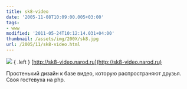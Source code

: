 ```yaml
---
title: sk8-video
date: '2005-11-08T10:09:00.005+03:00'
tags:
- www
modified: '2011-05-24T10:12:14.031+04:00'
thumbnail: /assets/img/200X/sk8.jpg
url: /2005/11/sk8-video.html
---
```

![](/assets/img/200X/sk8.jpg )
{ .left }
[http://sk8-video.narod.ru](http://sk8-video.narod.ru)
  
Простенький дизайн к базе видео, которую распространяют друзья. Своя гостевуха на php.
